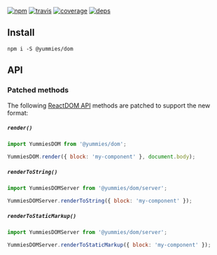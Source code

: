 [![npm](https://img.shields.io/npm/v/@yummies/dom.svg?style=flat-square)](https://www.npmjs.com/package/@yummies/dom)
[![travis](http://img.shields.io/travis/yummies/dom.svg?style=flat-square)](https://travis-ci.org/yummies/dom)
[![coverage](http://img.shields.io/coveralls/yummies/dom/master.svg?style=flat-square)](https://coveralls.io/r/yummies/dom)
[![deps](http://img.shields.io/david/yummies/dom.svg?style=flat-square)](https://david-dm.org/yummies/dom)

## Install

```
npm i -S @yummies/dom
```

## API

### Patched methods

The following [ReactDOM API](https://github.com/facebook/react/blob/master/packages/react-dom/README.md) methods are patched to support the new format:

##### `render()`

```js
import YummiesDOM from '@yummies/dom';

YummiesDOM.render({ block: 'my-component' }, document.body);
```

##### `renderToString()`

```js
import YummiesDOMServer from '@yummies/dom/server';

YummiesDOMServer.renderToString({ block: 'my-component' });
```

##### `renderToStaticMarkup()`

```js
import YummiesDOMServer from '@yummies/dom/server';

YummiesDOMServer.renderToStaticMarkup({ block: 'my-component' });
```
